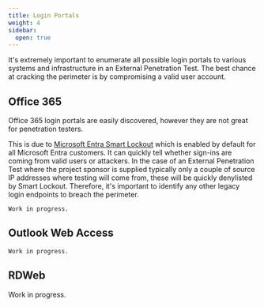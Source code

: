 ```yaml
---
title: Login Portals
weight: 4
sidebar:
  open: true
---
```

It's extremely important to enumerate all possible login portals to various systems and infrastructure in an External Penetration Test.
The best chance at cracking the perimeter is by compromising a valid user account.

## Office 365
Office 365 login portals are easily discovered, however they are not great for penetration testers.

This is due to [Microsoft Entra Smart Lockout](https://learn.microsoft.com/en-us/entra/identity/authentication/howto-password-smart-lockout) which is enabled by default for all Microsoft Entra customers. It can quickly tell whether sign-ins are coming from valid users or attackers. In the case of an External Penetration Test where the project sponsor is supplied typically only a couple of source IP addresses where testing will come from, these will be quickly denylisted by Smart Lockout. Therefore, it's important to identify any other legacy login endpoints to breach the perimeter. 
```
Work in progress.
```

## Outlook Web Access
```
Work in progress.
```

## RDWeb
Work in progress.